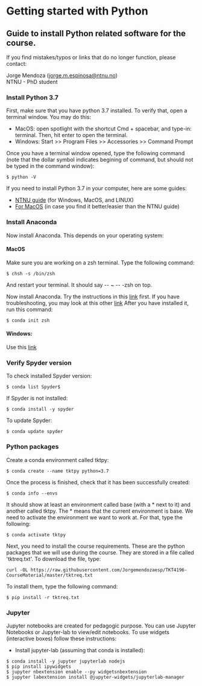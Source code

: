 # Getting started with Python

## Guide to install Python related software for the course.

If you find mistakes/typos or links that do no longer function, please contact: 

Jorge Mendoza (jorge.m.espinosa@ntnu.no)  
NTNU - PhD student

### Install Python 3.7

First, make sure that you have python 3.7 installed. To verify that, open a terminal window. You may do this:

+ MacOS: open spotlight with the shortcut Cmd + spacebar, and type-in: terminal. Then, hit enter to open the terminal.
+ Windows: Start >> Program Files >> Accessories >> Command Prompt

Once you have a terminal window opened, type the following command (note that the dollar symbol indicates begining of command, but should not be typed in the command window):
```
$ python -V
```
If you need to install Python 3.7 in your computer, here are some guides:
+ [NTNU guide](https://innsida.ntnu.no/wiki/-/wiki/English/Installing+Python#section-Installing+Python-Install+the+latest+version+of+Python) (for Windows, MacOS, and LINUX)
+ [For MacOS](https://opensource.com/article/19/5/python-3-default-mac) (in case you find it better/easier than the NTNU guide)

### Install Anaconda
Now install Anaconda.  This depends on your operating system:

#### MacOS

Make sure you are working on a zsh terminal. Type the following command:
```
$ chsh -s /bin/zsh
```
And restart your terminal. It should say -- ~ -- -zsh on top. 

Now install Anaconda. Try the instructions in this [link](https://towardsdatascience.com/how-to-successfully-install-anaconda-on-a-mac-and-actually-get-it-to-work-53ce18025f97) first. If you have troubleshooting, you may look at this other [link](https://docs.anaconda.com/anaconda/install/mac-os/#macos-graphical-install)
After you have installed it, run this command: 
```
$ conda init zsh
```

#### Windows: 
Use this [link](https://docs.anaconda.com/anaconda/install/windows/)

### Verify Spyder version

To check installed Spyder version:
```
$ conda list Spyder$
```
If Spyder is not installed:
```
$ conda install -y spyder
```
To update Spyder:
```
$ conda update spyder
```

### Python packages

Create a conda environment called tktpy: 
```
$ conda create --name tktpy python=3.7
```

Once the process is finished, check that it has been successfully created:
```
$ conda info --envs
```

It should show at least an environment called base (with a * next to it) and another called tktpy. The * means that the current environment is base. We need to activate the environment we want to work at. For that, type the following:
```
$ conda activate tktpy
```

Next, you need to install the course requirements. These are the python packages that we will use during the course. They are stored in a file called 'tktreq.txt'. To download the file, type:
```
curl -OL https://raw.githubusercontent.com/Jorgemendozaesp/TKT4196-CourseMaterial/master/tktreq.txt
```

To install them, type the following command:
```
$ pip install -r tktreq.txt 
```

### Jupyter

Jupyter notebooks are created for pedagogic purpose. You can use Jupyter Notebooks or Jupyter-lab to view/edit notebooks. To use widgets (interactive boxes) follow these instructions:
* Install jupyter-lab (assuming that conda is installed): 
```
$ conda install -y jupyter jupyterlab nodejs
$ pip install ipywidgets
$ jupyter nbextension enable --py widgetsnbextension
$ jupyter labextension install @jupyter-widgets/jupyterlab-manager
```
